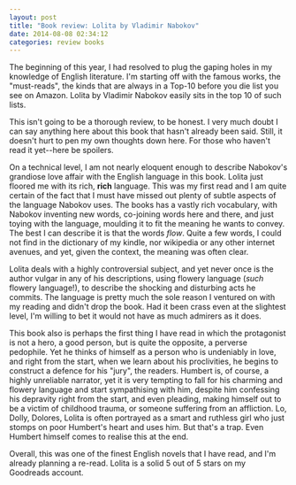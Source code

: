 ```yaml
---
layout: post
title: "Book review: Lolita by Vladimir Nabokov"
date: 2014-08-08 02:34:12
categories: review books
---
```


The beginning of this year, I had resolved to plug the gaping holes in my
knowledge of English literature. I'm starting off with the famous works, the
"must-reads", the kinds that are always in a Top-10 before you die list you see
on Amazon. Lolita by Vladimir Nabokov easily sits in the top 10 of such lists.

This isn't going to be a thorough review, to be honest. I very much doubt I can
say anything here about this book that hasn't already been said. Still, it
doesn't hurt to pen my own thoughts down here. For those who haven't read it
yet--here be spoilers. 

On a technical level, I am not nearly eloquent enough to describe Nabokov's
grandiose love affair with the English language in this book. Lolita just
floored me with its rich, **rich** language. This was my first read and I am
quite certain of the fact that I must have missed out plenty of subtle aspects
of the language Nabokov uses. The books has a vastly rich vocabulary, with
Nabokov inventing new words, co-joining words here and there, and just toying
with the language, moulding it to fit the meaning he wants to convey. The best
I can describe it is that the words *flow*. Quite a few words, I could not find
in the dictionary of my kindle, nor wikipedia or any other internet avenues,
and yet, given the context, the meaning was often clear.

Lolita deals with a highly controversial subject, and yet never once is the
author vulgar in any of his descriptions, using flowery language (*such*
flowery language!), to describe the shocking and disturbing acts he commits.
The language is pretty much the sole reason I ventured on with my reading and
didn't drop the book. Had it been crass even at the slightest level, I'm
willing to bet it would not have as much admirers as it does. 

This book also is perhaps the first thing I have read in which the protagonist
is not a hero, a good person, but is quite the opposite, a perverse pedophile.
Yet he thinks of himself as a person who is undeniably in love, and right from
the start, when we learn about his proclivities, he begins to construct a
defence for his "jury", the readers. Humbert is, of course, a highly unreliable
narrator, yet it is very tempting to fall for his charming and flowery language
and start sympathising with him, despite him confessing his depravity right
from the start, and even pleading, making himself out to be a victim of
childhood trauma, or someone suffering from an affliction. Lo, Dolly, Dolores,
Lolita is often portrayed as a smart and ruthless girl who just stomps on poor
Humbert's heart and uses him. But that's a trap. Even Humbert himself comes to
realise this at the end.

Overall, this was one of the finest English novels that I have read, and I'm
already planning a re-read. Lolita is a solid 5 out of 5 stars on my Goodreads
account.
